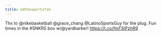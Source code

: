 ```yaml
---
title: edthesportsfan
---
```


Thx to @nikebasketball @grace_chang @LatinoSportsGuy for the plug. Fun times in the #SNKRS box w/@yardbarker! https://t.co/fmTSIPzhR9
